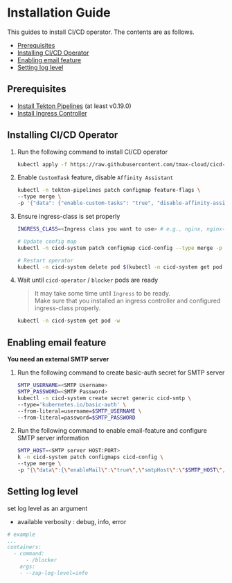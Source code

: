 # Installation Guide

This guides to install CI/CD operator. The contents are as follows.

* [Prerequisites](#prerequisites)
* [Installing CI/CD Operator](#installing-cicd-operator)
* [Enabling email feature](#enabling-email-feature)
* [Setting log level](#Setting-log-level)

## Prerequisites
- [Install Tekton Pipelines](https://github.com/tektoncd/pipeline/blob/master/docs/install.md) (at least v0.19.0)
- [Install Ingress Controller](https://kubernetes.io/ko/docs/concepts/services-networking/ingress-controllers/)

## Installing CI/CD Operator
1. Run the following command to install CI/CD operator  
   ```bash
   kubectl apply -f https://raw.githubusercontent.com/tmax-cloud/cicd-operator/master/config/release.yaml
   ```
2. Enable `CustomTask` feature, disable `Affinity Assistant`
   ```bash
   kubectl -n tekton-pipelines patch configmap feature-flags \
   --type merge \
   -p '{"data": {"enable-custom-tasks": "true", "disable-affinity-assistant": "true"}}'
   ```
   
3. Ensure ingress-class is set properly
   ```bash
   INGRESS_CLASS=<Ingress class you want to use> # e.g., nginx, nginx-shd
   
   # Update config map
   kubectl -n cicd-system patch configmap cicd-config --type merge -p "{\"data\": {\"ingressClass\": \"$INGRESS_CLASS\"}}"
   
   # Restart operator
   kubectl -n cicd-system delete pod $(kubectl -n cicd-system get pod | grep cicd-operator | awk '{print $1}')
   ```

4. Wait until `cicd-operator` / `blocker` pods are ready
   > It may take some time until `Ingress` to be ready.  
   > Make sure that you installed an ingress controller and configured ingress-class properly.
   ```bash
   kubectl -n cicd-system get pod -w
   ```

## Enabling email feature
**You need an external SMTP server**
1. Run the following command to create basic-auth secret for SMTP server
   ```bash
   SMTP_USERNAME=<SMTP Username>
   SMTP_PASSWORD=<SMTP Password>
   kubectl -n cicd-system create secret generic cicd-smtp \
   --type='kubernetes.io/basic-auth' \
   --from-literal=username=$SMTP_USERNAME \
   --from-literal=password=$SMTP_PASSWORD
   ```
2. Run the following command to enable email-feature and configure SMTP server information
   ```bash
   SMTP_HOST=<SMTP server HOST:PORT>
   k -n cicd-system patch configmaps cicd-config \
   --type merge \
   -p "{\"data\":{\"enableMail\":\"true\",\"smtpHost\":\"$SMTP_HOST\",\"smtpUserSecret\":\"cicd-smtp\"}}"
   ```

## Setting log level 

set log level as an argument 

- available verbosity : debug, info, error

```yaml
# example
...
containers:
  - command:
      - /blocker
    args:
    - --zap-log-level=info

```

